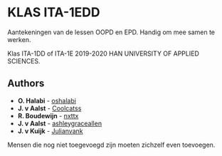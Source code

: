 # KLAS ITA-1EDD

Aantekeningen van de lessen OOPD en EPD. Handig om mee samen te werken. 

Klas ITA-1DD of ITA-1E 2019-2020  HAN UNIVERSITY OF APPLIED SCIENCES.

## Authors

* **O. Halabi** - [oshalabi](https://github.com/oshalabi)
* **J. v Aalst** - [Coolcatss](https://github.com/Coolcatss)
* **R. Boudewijn** - [nxttx](https://github.com/nxttx)
* **J. v Aalst** - [ashleygraceallen](https://github.com/ashleygraceallen)
* **J. v Kuijk** - [Julianvank](https://github.com/Julianvank)

Mensen die nog niet toegevoegd zijn moeten zichzelf even toevoegen.




